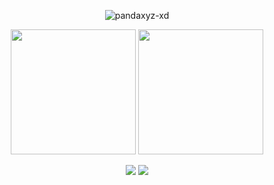 <p align="center">
<img  src="https://discord.c99.nl/widget/theme-2/801950534680182784.png" alt="pandaxyz-xd" /> 
</p>

<p align="center">
<img height="200em" src="https://github-readme-stats.vercel.app/api?username=pandaxyz-xd&show_icons=true&theme=midnight-purple"/>
<img height="200em" src="https://github-readme-stats.vercel.app/api/top-langs/?username=pandaxyz-xd&theme=midnight-purple"/>
</p>






<p align="center">
<img src="https://skillicons.dev/icons?i=py,php,unity,godot,vue,angular&theme=dark"/>
<img src="https://skillicons.dev/icons?i=js,ts,go,cs,html,css&theme=dark"/>

</p>
